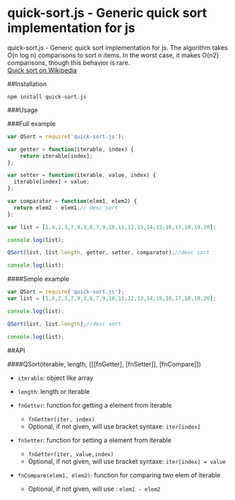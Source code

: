 quick-sort.js - Generic quick sort implementation for js
=====================================================

quick-sort.js - Generic quick sort implementation for js.
The algorithm takes O(n log n) comparisons to sort n items. In the worst case, it makes O(n2) comparisons, though this behavior is rare.<br>
<a href="https://en.wikipedia.org/wiki/Quicksort">Quick sort on Wikipedia</a>


##Installation
```
npm install quick-sort.js
```

###Usage

###Full example

``` javascript
var QSort = require('quick-sort.js');

var getter = function(iterable, index) {
    return iterable[index];
};

var setter = function(iterable, value, index) {
  iterable[index] = value;  
};

var comparator = function(elem1, elem2) {
  return elem2 - elem1;// desc sort
};

var list = [1,4,2,3,7,9,3,6,7,9,10,11,12,13,14,15,16,17,18,19,20];

console.log(list);

QSort(list, list.length, getter, setter, comparator);//desc sort

console.log(list);
```

####Simple example
``` javascript
var QSort = require('quick-sort.js');
var list = [1,4,2,3,7,9,3,6,7,9,10,11,12,13,14,15,16,17,18,19,20];

console.log(list);

QSort(list, list.length);//desc sort

console.log(list);

```

##API

####QSort(iterable, length, [[[fnGetter], [fnSetter]], [fnCompare]])
+ ```iterable```: object like array
+ ```length```: length or iterable
+ ```fnGetter```: function for getting a element from iterable 
   + ```fnGetter(iter, index)```
   + Optional, if not given, will use bracket syntaxe: ```iter[index]```
+ ```fnSetter```: function for setting a element from iterable 
   + ```fnGetter(iter, value,index)```
   + Optional, if not given, will use bracket syntaxe: ```iter[index] = value```

+ ```fnCompare(elem1, elem2)```: function for comparing two elem of iterable
   + Optional, if not given, will use : ```elem1 - elem2```
   

